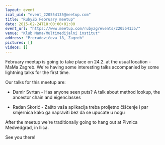 ```yaml
---
layout: event
ical_uid: "event_220554135@meetup.com"
title: "RubyZG February meetup"
date: 2015-02-24T18:00:00+01:00
event_url: "https://www.meetup.com/rubyzg/events/220554135/"
venue: "Klub Mama/Multimedijalni institut"
address: "Preradovićeva 18, Zagreb"
pictures: []
videos: []
---
```


February meetup is going to take place on 24.2. at the usual location - MaMa Zagreb. We're having some interesting talks accompanied by some lightning talks for the first time.
  
Our talks for this meetup are:
  
* Damir Svrtan - Has anyone seen puts? A talk about method lookup, the ancestor chain and eigenclasses
  
* Radan Skorić - Zašto vaša aplikacija treba proljetno čišćenje i par smjernica kako ga napraviti bez da se upucate u nogu
  
After the meetup we're traditionally going to hang out at Pivnica Medvedgrad, in Ilica.
  
See you there!
